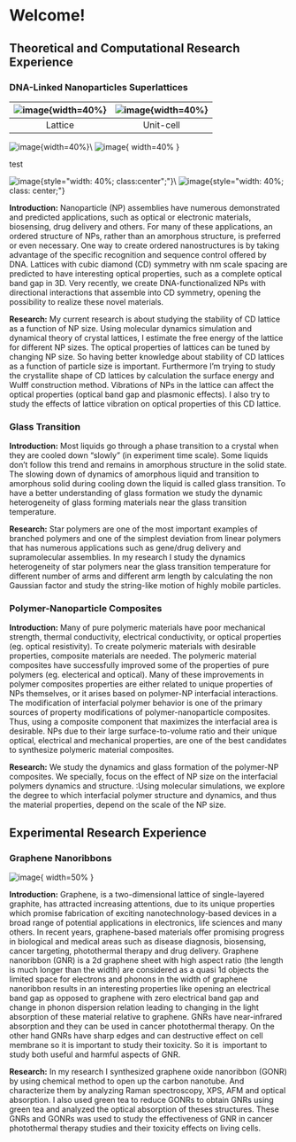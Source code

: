 # Welcome!


## Theoretical and Computational Research Experience
### DNA-Linked Nanoparticles Superlattices


| ![image](./images/dnanp_lattice.gif){width=40%} |  ![image](./images/dnanp2.gif){width=40%} |
|:---:|:---:|
|Lattice|Unit-cell|


![image](./images/dnanp_lattice.gif){width=40%}\  ![image](./images/dnanp2.gif){ width=40% }

test

![image](./images/dnanp_lattice.gif){style="width: 40%; class:center";"}\  ![image](./images/dnanp2.gif){style="width: 40%; class: center;"}

**Introduction:** Nanoparticle (NP) assemblies have numerous demonstrated and predicted applications, such as optical or electronic materials, biosensing, drug delivery and others. For many of these applications, an ordered structure of NPs, rather than an amorphous structure, is preferred or even necessary. One way to create ordered nanostructures is by taking advantage of the specific recognition and sequence control offered by DNA. Lattices with cubic diamond (CD) symmetry with nm scale spacing are predicted to have interesting optical properties, such as a complete optical band gap in 3D. Very recently, we create DNA-functionalized NPs with directional interactions that assemble into CD symmetry, opening the possibility to realize these novel materials.


**Research:** My current research is about studying the stability of CD lattice as a function of NP size. Using molecular dynamics simulation and dynamical theory of crystal lattices, I estimate the free energy of the lattice for different NP sizes. The optical properties of lattices can be tuned by changing NP size. So having better knowledge about stability of CD lattices as a function of particle size is important. Furthermore I’m trying to study the crystallite shape of CD lattices by calculation the surface energy and Wulff construction method. Vibrations of NPs in the lattice can affect the optical properties (optical band gap and plasmonic effects). I also try to study the effects of lattice vibration on optical properties of this CD lattice.




### Glass Transition

**Introduction:** Most liquids go through a phase transition to a crystal when they are cooled down “slowly” (in experiment time scale). Some liquids don’t follow this trend and remains in amorphous structure in the solid state. The slowing down of dynamics of amorphous liquid and transition to amorphous solid during cooling down the liquid is called glass transition. To have a better understanding of glass formation we study the dynamic heterogeneity of glass forming materials near the glass transition temperature.

**Research:** Star polymers are one of the most important examples of branched polymers and one of the simplest deviation from linear polymers that has numerous applications such as gene/drug delivery and supramolecular assemblies. In my research I study the dynamics heterogeneity of star polymers near the glass transition temperature for different number of arms and different arm length by calculating the non Gaussian factor and study the string-like motion of highly mobile particles.


### Polymer-Nanoparticle Composites

**Introduction:** Many of pure polymeric materials have poor mechanical strength, thermal conductivity, electrical conductivity, or optical properties (eg. optical resistivity). To create polymeric materials with desirable properties, composite materials are needed. The polymeric material composites have successfully improved some of the properties of pure polymers (eg. electerical and optical). Many of these improvements in polymer composites properties are either related to unique properties of NPs themselves, or it arises based on polymer-NP interfacial interactions. The modification of interfacial polymer behavior is one of the primary sources of property modifications of polymer-nanoparticle composites. Thus, using a composite component that maximizes the interfacial area is desirable. NPs due to their large surface-to-volume ratio and their unique optical, electrical and mechanical properties, are one of the best candidates to synthesize polymeric material composites.

**Research:** We study the dynamics and glass formation of the polymer-NP composites. We specially, focus on the effect of NP size on the interfacial polymers dynamics and structure. :Using molecular simulations, we explore the degree to which interfacial polymer structure and dynamics, and thus the material properties, depend on the scale of the NP size.




## Experimental Research Experience
### Graphene Nanoribbons


![image](./images/afm.jpg){ width=50% }

**Introduction:** Graphene, is a two-dimensional lattice of single-layered graphite, has attracted increasing attentions, due to its unique properties which promise fabrication of exciting nanotechnology-based devices in a broad range of potential applications in electronics, life sciences and many others. In recent years, graphene-based materials offer promising progress in biological and medical areas such as disease diagnosis, biosensing, cancer targeting, photothermal therapy and drug delivery. Graphene nanoribbon (GNR) is a 2d graphene sheet with high aspect ratio (the length is much longer than the width) are considered as a quasi 1d objects the limited space for electrons and phonons in the width of graphene nanoribbon results in an interesting properties like opening an electrical band gap as opposed to graphene with zero electrical band gap and change in phonon dispersion relation leading to changing in the light absorption of these material relative to graphene. GNRs have near-infrared absorption and they can be used in cancer photothermal therapy. On the other hand GNRs have sharp edges and can destructive effect on cell membrane so it is important to study their toxicity. So it is  important to study both useful and harmful aspects of GNR.

**Research:** In my research I synthesized graphene oxide nanoribbon (GONR) by using chemical method to open up the carbon nanotube. And characterize them by analyzing Raman spectroscopy, XPS, AFM and optical absorption. I also used green tea to reduce GONRs to obtain GNRs using green tea and analyzed the optical absorption of theses structures. These GNRs and GONRs was used to study the effectiveness of GNR in cancer photothermal therapy studies and their toxicity effects on living cells.





